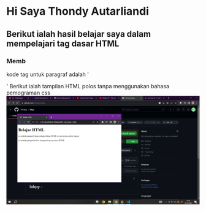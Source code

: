 # Hi Saya Thondy Autarliandi
## Berikut ialah hasil belajar saya dalam mempelajari tag dasar HTML

### Memb
kode tag untuk paragraf adalah '<p>'
Berikut ialah tampilan HTML polos tanpa menggunakan bahasa pemograman css
![Gambar 1](screenshot/ss1.png)
